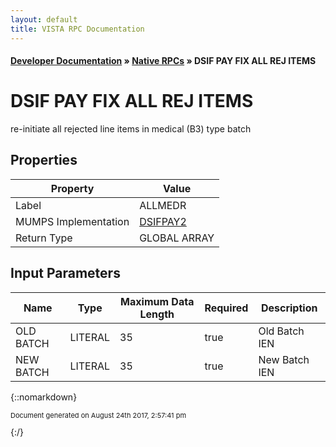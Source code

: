 ```yaml
---
layout: default
title: VISTA RPC Documentation
---
```


#### [Developer Documentation](../index) &#187; [Native RPCs](TableOfContents) &#187; DSIF PAY FIX ALL REJ ITEMS<br/>
# DSIF PAY FIX ALL REJ ITEMS

re-initiate all rejected line items in medical (B3) type batch

## Properties

Property | Value
--- | ---
Label | ALLMEDR
MUMPS Implementation | [DSIFPAY2](http://code.osehra.org/dox/Routine_DSIFPAY2_source.html)
Return Type | GLOBAL ARRAY


## Input Parameters

Name | Type | Maximum Data Length | Required | Description
--- | --- | --- | --- | ---
OLD BATCH | LITERAL | 35 | true | Old Batch IEN
NEW BATCH | LITERAL | 35 | true | New Batch IEN



{::nomarkdown} <br/><p style="font-size: 11px">Document generated on August 24th 2017, 2:57:41 pm</p>{:/}